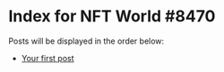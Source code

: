 # Index for NFT World #8470
Posts will be displayed in the order below:

- [Your first post](./001-first.md)

